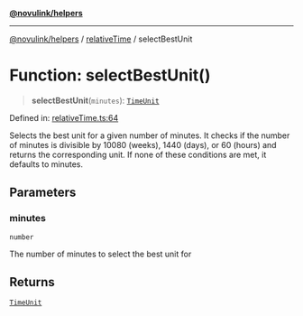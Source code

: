 [**@novulink/helpers**](../../README.md)

***

[@novulink/helpers](../../README.md) / [relativeTime](../README.md) / selectBestUnit

# Function: selectBestUnit()

> **selectBestUnit**(`minutes`): [`TimeUnit`](../enumerations/TimeUnit.md)

Defined in: [relativeTime.ts:64](https://github.com/M-Media-Group/app.novu.link/blob/185285297b092339554122b4cf56a2dcd7525fea/packages/helpers/src/relativeTime.ts#L64)

Selects the best unit for a given number of minutes. It checks if the number of minutes is divisible by 10080 (weeks), 1440 (days), or 60 (hours) and returns the corresponding unit. If none of these conditions are met, it defaults to minutes.

## Parameters

### minutes

`number`

The number of minutes to select the best unit for

## Returns

[`TimeUnit`](../enumerations/TimeUnit.md)
